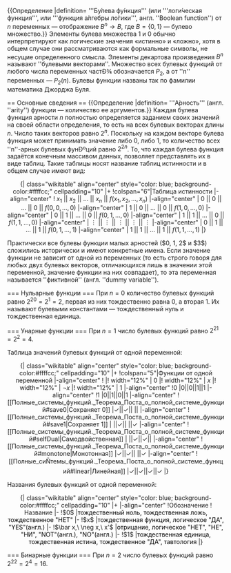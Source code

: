 {{Определение
|definition=
'''Бу́лева фу́нкция''' (или '''логи́ческая функция''', или '''функция а́лгебры ло́гики''', англ.  ''Boolean function'') от $n$ переменных — отображение $B^n\rightarrow B$, где $B = \{0, 1\}$ — булево множество.}}
Элементы булева множества $1$ и $0$ обычно интерпретируют как логические значения «истинно» и «ложно», хотя в общем случае они рассматриваются как формальные символы, не несущие определенного смысла. Элементы декартова произведения $B^n$ называют ''булевыми векторами''. Множество всех булевых функций от любого числа переменных частÐ¾ обозначается $P_2$, а от ''n'' переменных — $P_2(n)$. Булевы функции названы так по фамилии математика Джорджа Буля.

== Основные сведения ==
{{Определение
|definition=
'''А́рность''' (англ. ''arity'') функции — количество ее аргументов.}}
Каждая булева функция арности $n$ полностью определяется заданием своих значений на своей области определения, то есть на всех булевых векторах длины $n$. Число таких векторов равно $2^n$. Поскольку на каждом векторе булева функция может принимать значение либо $0$, либо $1$, то количество всех ''n''-арных булевых фунÐºций равно ${2^2}^n$. То, что каждая булева функция задаётся конечным массивом данных, позволяет представлять их в виде таблиц. Такие таблицы носят название таблиц истинности и в общем случае имеют вид:

<center>



{| class="wikitable" align="center" style="color: blue; background-color:#ffffcc;" cellpadding="10"
|+
!colspan="6"|Таблица истинности
|-align="center"
! $x_1$ || $x_2$ || $\ldots$ || $x_n$ || $f(x_1,x_2,\ldots,x_n)$
|-align="center"
| $0$ || $0$ || $\ldots$ || $0$ || $f(0,0,\ldots,0)$
|-align="center"
| $1$ || $0$ || $\ldots$ || $0$ || $f(1,0,\ldots,0)$
|-align="center"
| $0$ || $1$ || $\ldots$ || $0$ || $f(0,1,\ldots,0)$
|-align="center"
| $1$ || $1$ || $\ldots$ || $0$ || $f(1,1,\ldots,0)$
|-align="center"
| $\vdots$ || $\vdots$ || $\vdots$ || $\vdots$ || $\vdots$
|-align="center"
| $0$ || $1$ || $\ldots$ || $1$ || $f(0,1,\ldots,1)$
|-align="center"
| $1$ || $1$ || $\ldots$ || $1$ || $f(1,1,\ldots,1)$
|}
</center>
Практически все булевы функции малых арностей ($0, 1, 2$ и $3$) сложились исторически и имеют конкретные имена. Если значение функции не зависит от одной из переменных (то есть строго говоря для любых двух булевых векторов, отличающихся лишь в значении этой переменной, значение функции на них совпадает), то эта переменная называется ''фиктивной'' (англ. ''dummy variable'').

=== Нульарные функции ===
При $n = 0$ количество булевых функций равно ${2^2}^0 = 2^1 = 2$, первая из них тождественно равна $0$, а вторая $1$. Их называют булевыми константами — тождественный нуль и тождественная единица.

=== Унарные функции ===
При $n = 1$ число булевых функций равно ${2^2}^1 = 2^2 = 4$.

Таблица значений булевых функций от одной переменной:

<center>


{| class="wikitable" align="center" style="color: blue; background-color:#ffffcc;" cellpadding="10"
|+
!colspan="5"|Функции от одной переменной
|-align="center"
!
|! width="12%" | $0$
|! width="12%" | $x$
|! width="12%" | $\neg x$
|! width="12%" | $1$
|-align="center"
!0
|$0$||$0$||$1$||$1$
|-align="center"
!1
|$0$||$1$||$0$||$1$
|-align="center"
 ![[Полные_системы_функций._Теорема_Поста_о_полной_системе_функций#save0|Сохраняет 0]]
|✓||✓|| ||
|-align="center"
 ![[Полные_системы_функций._Теорема_Поста_о_полной_системе_функций#save1|Сохраняет 1]]
| ||✓|| ||✓
|-align="center"
 ![[Полные_системы_функций._Теорема_Поста_о_полной_системе_функций#selfDual|Самодвойственная]]
| ||✓||✓||
|-align="center"
 ![[Полные_системы_функций._Теорема_Поста_о_полной_системе_функций#monotone|Монотонная]]
|✓||✓|| ||✓
|-align="center"
 ![[Полные_сиÑтемы_функций._Теорема_Поста_о_полной_системе_функций#linear|Линейная]]
|✓||✓||✓||✓
|}
</center>

Названия булевых функций от одной переменной:
<center>
{| class="wikitable" align="center" style="color: blue; background-color:#ffffcc;" cellpadding="10"
|+
|-align="center"
 !Обозначение
 !Название
 |-
 !$0$
 |<font color="black">тождественный ноль, тождественная ложь, тождественное "НЕТ"</font>
 |-
 !$x$
 |<font color="black">тождественная функция, логическое "ДА", "YES"(англ.)</font>
 |-
 !$\bar x,\ \neg x,\ x'$
 |<font color="black">отрицание, логическое "НЕТ", "НЕ", "НИ", "NOT"(англ.), "NO"(англ.)</font>
 |-
 !$1$
 |<font color="black">тождественная единица, тождественная истина, тождественное "ДА", тавтология</font>
|}
</center>

=== Бинарные функции ===
При $n = 2$ число булевых функций равно ${2^2}^2 = 2^4 = 16$.

